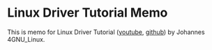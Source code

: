 # Linux Driver Tutorial Memo
This is memo for Linux Driver Tutorial ([youtube](https://www.youtube.com/watch?v=x1Y203vH-Dc&list=PLCGpd0Do5-I3b5TtyqeF1UdyD4C-S-dMa&index=1), [github](https://github.com/Johannes4Linux/Linux_Driver_Tutorial)) by Johannes 4GNU_Linux.
